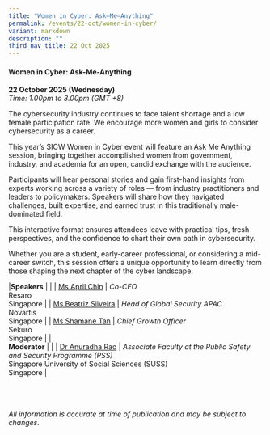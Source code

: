 ```yaml
---
title: "Women in Cyber: Ask–Me–Anything"
permalink: /events/22-oct/women-in-cyber/
variant: markdown
description: ""
third_nav_title: 22 Oct 2025
---
```

#### **Women in Cyber: Ask-Me-Anything**

**22 October 2025 (Wednesday)**  
*Time: 1.00pm to 3.00pm (GMT +8)*

The cybersecurity industry continues to face talent shortage and a low female participation rate. We encourage more women and girls to consider cybersecurity as a career. 

This year’s SICW Women in Cyber event will feature an Ask Me Anything session, bringing together accomplished women from government, industry, and academia for an open, candid exchange with the audience.

Participants will hear personal stories and gain first-hand insights from experts working across a variety of roles — from industry practitioners and leaders to policymakers. Speakers will share how they navigated challenges, built expertise, and earned trust in this traditionally male-dominated field.

This interactive format ensures attendees leave with practical tips, fresh perspectives, and the confidence to chart their own path in cybersecurity.

Whether you are a student, early-career professional, or considering a mid-career switch, this session offers a unique opportunity to learn directly from those shaping the next chapter of the cyber landscape.

|**Speakers**          |                                                              |
| [Ms April Chin](/speakers/ms-april-chin/)  | *Co-CEO* <br>Resaro<br>Singapore      |
| [Ms Beatriz Silveira](/speakers/ms-beatriz-silveira/)  | *Head of Global Security APAC*<br>Novartis<br>Singapore      |
| [Ms Shamane Tan](/speakers/ms-shamane-tan/)  | *Chief Growth Officer* <br>Sekuro<br>Singapore      |
|<br>**Moderator**          |                                                              |
| [Dr Anuradha Rao](/speakers/dr-anuradha-rao/)  | *Associate Faculty at the Public Safety and Security Programme (PSS)* <br>Singapore University of Social Sciences (SUSS)<br>Singapore      |

<br><br><br>
*All information is accurate at time of publication and may be subject to changes.*
